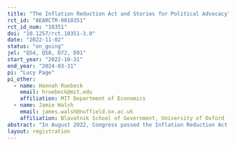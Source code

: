 ```yaml
---
title: "The Inflation Reduction Act and Stories for Political Advocacy"
rct_id: "AEARCTR-0010351"
rct_id_num: "10351"
doi: "10.1257/rct.10351-3.0"
date: "2022-11-02"
status: "on_going"
jel: "Q54, Q58, D72, D91"
start_year: "2022-10-31"
end_year: "2024-03-31"
pi: "Lucy Page"
pi_other:
  - name: Hannah Ruebeck
    email: hruebeck@mit.edu
    affiliation: MIT Department of Economics
  - name: Jamie Walsh
    email: james.walsh@nuffield.ox.ac.uk
    affiliation: Blavatnik School of Government, University of Oxford
abstract: "In August 2022, Congress passed the Inflation Reduction Act (IRA), a bill with historic climate provisions, through the budget reconciliation process. The IRA was the most substantial package of climate legislation in US history, and it represented a major win for the US climate movement. However, it is project to accomplish only about 65% of the remaining emissions reductions required to reach the US' nationally-determined contributions to the Paris Agreement. This experiment will test how learning about the IRA's major, but incomplete, political win for the climate movement affects motivation to continue advocating for climate policy. Alongside, the experiment will also test the impacts of linking the IRA with a fictional story about the citizen-led climate movement that led to the bill's passage. We have three primary outcomes. First, we measure participants' collective external efficacy beliefs. Second, we have two primary measures of citizen action on climate change. The first is whether participants write and take steps to a letter to Congress about climate policy, and the second is donations of potential lottery winnings to climate advocacy groups. We supplement the main experimental survey, during which we collect our primary outcomes, with an obfuscated follow-up survey with additional measures of political engagement. "
layout: registration
---
```


